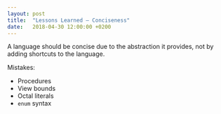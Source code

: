 ```yaml
---
layout: post
title:  "Lessons Learned – Conciseness"
date:   2018-04-30 12:00:00 +0200
---
```


A language should be concise due to the abstraction it provides, not by adding
shortcuts to the language.

Mistakes:
- Procedures
- View bounds
- Octal literals
- `enum` syntax
